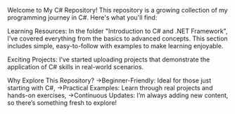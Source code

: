 Welcome to My C# Repository!
This repository is a growing collection of my programming journey in C#. Here's what you'll find:

Learning Resources:
In the folder "Introduction to C# and .NET Framework", I’ve covered everything from the basics to advanced concepts. 
This section includes simple, easy-to-follow  with  examples to make learning  enjoyable.

Exciting Projects:
I've started uploading projects that demonstrate the application of C# skills in real-world scenarios. 

Why Explore This Repository?
->Beginner-Friendly: Ideal for those just starting with C#,
->Practical Examples: Learn through real projects and hands-on exercises,
->Continuous Updates: I’m always adding new content, so there’s something fresh to explore!
